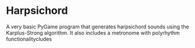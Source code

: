 # Harpsichord
A very basic PyGame program that generates harpsichord sounds using the Karplus-Strong algorithm. It also includes a metronome with polyrhythm functionalitycludes 
